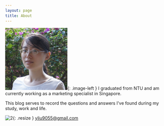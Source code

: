 ```yaml
---
layout: page
title: About
---
```

<style type="text/css">
.image-left {
  display: block;
  margin-left: 20px;
  margin-right: 20px;
  float: left;
}
img.resize {
  max-width:4%;
  max-height:4%;
  float: left;
  margin-right: 20px;
}
</style>

![1](./public/img/suit.png){: .image-left } I graduated from NTU and am currently working as a marketing specialist in Singapore.

This blog serves to record the questions and answers I've found during my study, work and life.

![2](/organizedchaos/public/img/mail.png){: .resize }  yliu9055@gmail.com